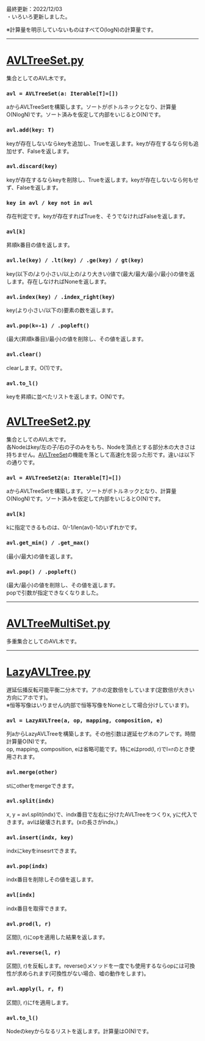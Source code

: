 最終更新：2022/12/03  
・いろいろ更新しました。

※計算量を明示していないものはすべてO(logN)の計算量です。

_____

# [AVLTreeSet.py](https://github.com/titanium-22/Library/blob/main/BST/AVLTree/AVLTreeSet.py)
集合としてのAVL木です。

### ```avl = AVLTreeSet(a: Iterable[T]=[])```
aからAVLTreeSetを構築します。ソートがボトルネックとなり、計算量O(NlogN)です。ソート済みを仮定して内部をいじるとO(N)です。

### ```avl.add(key: T)```
keyが存在しないならkeyを追加し、Trueを返します。keyが存在するなら何も追加せず、Falseを返します。

### ```avl.discard(key)```
keyが存在するならkeyを削除し、Trueを返します。keyが存在しないなら何もせず、Falseを返します。

### ```key in avl / key not in avl```
存在判定です。keyが存在すればTrueを、そうでなければFalseを返します。

### ```avl[k]```
昇順k番目の値を返します。

### ```avl.le(key) / .lt(key) / .ge(key) / gt(key)```
key(以下の/より小さい/以上の/より大きい)値で(最大/最大/最小/最小)の値を返します。存在しなければNoneを返します。

### ```avl.index(key) / .index_right(key)```
key(より小さい/以下の)要素の数を返します。

### ```avl.pop(k=-1) / .popleft()```
(最大(昇順k番目)/最小)の値を削除し、その値を返します。

### ```avl.clear()```
clearします。O(1)です。

### ```avl.to_l()```
keyを昇順に並べたリストを返します。O(N)です。

# [AVLTreeSet2.py](https://github.com/titanium-22/Library/blob/main/BST/AVLTree/AVLTreeSet2.py)
集合としてのAVL木です。  
各Nodeはkey/左の子/右の子のみをもち、Nodeを頂点とする部分木の大きさは持ちません。[AVLTreeSet](https://github.com/titanium-22/Library/blob/main/BST/AVLTree/AVLTreeSet.py)の機能を落として高速化を図った形です。違いは以下の通りです。

### ```avl = AVLTreeSet2(a: Iterable[T]=[])```
aからAVLTreeSetを構築します。ソートがボトルネックとなり、計算量O(NlogN)です。ソート済みを仮定して内部をいじるとO(N)です。

### ```avl[k]```
kに指定できるものは、0/-1/len(avl)-1のいずれかです。

### ```avl.get_min() / .get_max()```
(最小/最大)の値を返します。

### ```avl.pop() / .popleft()```
(最大/最小)の値を削除し、その値を返します。  
popで引数が指定できなくなりました。



_____
# [AVLTreeMultiSet.py](https://github.com/titanium-22/Library/blob/main/BST/AVLTree/AVLTreeMultiSet.py)
多重集合としてのAVL木です。


_____
# [LazyAVLTree.py](https://github.com/titanium-22/Library/blob/main/BST/AVLTree/LazyAVLTree.py)
遅延伝播反転可能平衡二分木です。アホの定数倍をしています(定数倍が大きい方向にアホです)。  
※恒等写像はいりません(内部で恒等写像をNoneとして場合分けしています)。

### ```avl = LazyAVLTree(a, op, mapping, composition, e)```
列aからLazyAVLTreeを構築します。その他引数は遅延セグ木のアレです。時間計算量O(N)です。  
op, mapping, composition, eは省略可能です。特にeはprod(l, r)でl=rのとき使用されます。

### ```avl.merge(other)```
stにotherをmergeできます。

### ```avl.split(indx)```
x, y = avl.split(indx)で、indx番目で左右に分けたAVLTreeをつくりx, yに代入できます。avlは破壊されます。(xの長さがindx。)

### ```avl.insert(indx, key)```
indxにkeyをinsesrtできます。

### ```avl.pop(indx)```
indx番目を削除しその値を返します。

### ```avl[indx]```
indx番目を取得できます。

### ```avl.prod(l, r)```
区間[l, r)にopを適用した結果を返します。

### ```avl.reverse(l, r)```
区間[l, r)を反転します。reverse()メソッドを一度でも使用するならopには可換性が求められます(可換性がない場合、嘘の動作をします)。

### ```avl.apply(l, r, f)```
区間[l, r)にfを適用します。

### ```avl.to_l()```
Nodeのkeyからなるリストを返します。計算量はO(N)です。

